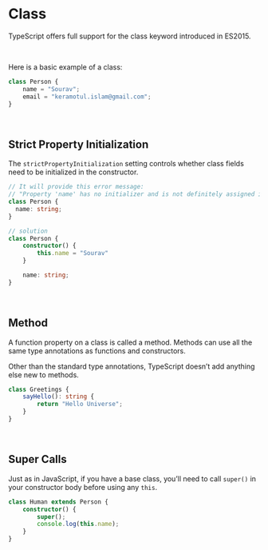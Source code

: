 # Class

TypeScript offers full support for the class keyword introduced in ES2015.

<br>

Here is a basic example of a class:
```ts
class Person {
	name = "Sourav";
	email = "keramotul.islam@gmail.com";
}
```

<br>

## Strict Property Initialization
The `strictPropertyInitialization` setting controls whether class fields need to be initialized in the constructor.

```ts
// It will provide this error message: 
// "Property 'name' has no initializer and is not definitely assigned in the constructor".
class Person {
  name: string;
}

// solution
class Person {
	constructor() {
		this.name = "Sourav"
	}

  	name: string;
}
```

<br>

## Method
A function property on a class is called a method. Methods can use all the same type annotations as functions and constructors.

Other than the standard type annotations, TypeScript doesn’t add anything else new to methods.
```ts
class Greetings {
	sayHello(): string {
		return "Hello Universe";
	}
}
```

<br>

## Super Calls
Just as in JavaScript, if you have a base class, you’ll need to call `super()` in your constructor body before using any `this`.
```ts
class Human extends Person {
	constructor() {
		super();
		console.log(this.name);
	}
}
```
